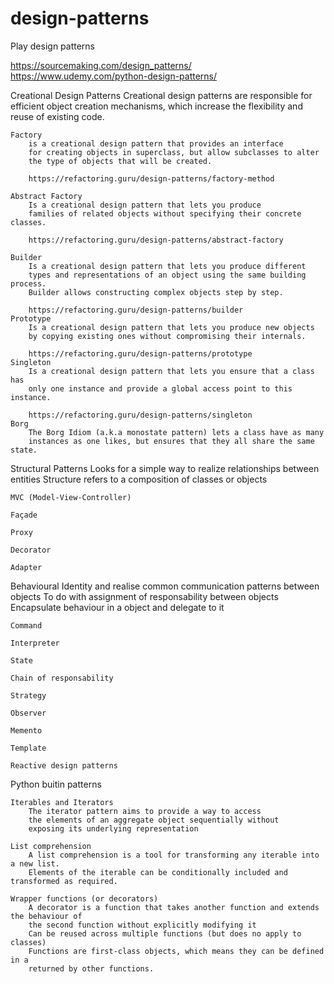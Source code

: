 # design-patterns
Play design patterns


https://sourcemaking.com/design_patterns/
https://www.udemy.com/python-design-patterns/


Creational Design Patterns
	Creational design patterns are responsible for efficient object creation mechanisms,
	which increase the flexibility and reuse of existing code.
	
	Factory
		is a creational design pattern that provides an interface
		for creating objects in superclass, but allow subclasses to alter
		the type of objects that will be created.

		https://refactoring.guru/design-patterns/factory-method

	Abstract Factory
		Is a creational design pattern that lets you produce
		families of related objects without specifying their concrete classes.

		https://refactoring.guru/design-patterns/abstract-factory

	Builder
		Is a creational design pattern that lets you produce different
		types and representations of an object using the same building process.
		Builder allows constructing complex objects step by step.

		https://refactoring.guru/design-patterns/builder
	Prototype
		Is a creational design pattern that lets you produce new objects
		by copying existing ones without compromising their internals.

		https://refactoring.guru/design-patterns/prototype
	Singleton
		Is a creational design pattern that lets you ensure that a class has 
		only one instance and provide a global access point to this instance.

		https://refactoring.guru/design-patterns/singleton
	Borg
		The Borg Idiom (a.k.a monostate pattern) lets a class have as many
		instances as one likes, but ensures that they all share the same state. 


Structural Patterns
	Looks for a simple way to realize relationships between entities
	Structure refers to a composition of classes or objects

	MVC (Model-View-Controller)

	Façade

	Proxy

	Decorator

	Adapter


Behavioural
	Identity and realise common communication patterns between objects
	To do with assignment of responsability between objects
	Encapsulate behaviour in a object and delegate to it

	Command

	Interpreter

	State

	Chain of responsability

	Strategy

	Observer

	Memento

	Template

	Reactive design patterns


Python buitin patterns

	Iterables and Iterators
		The iterator pattern aims to provide a way to access
		the elements of an aggregate object sequentially without
		exposing its underlying representation

	List comprehension
		A list comprehension is a tool for transforming any iterable into a new list.
		Elements of the iterable can be conditionally included and transformed as required.

	Wrapper functions (or decorators)
		A decorator is a function that takes another function and extends the behaviour of
		the second function without explicitly modifying it
		Can be reused across multiple functions (but does no apply to classes)
		Functions are first-class objects, which means they can be defined in a 
		returned by other functions.